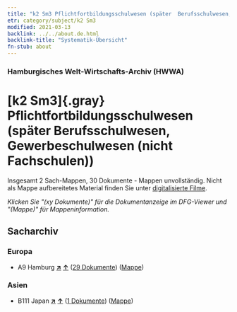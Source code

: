 ```yaml
---
title: "k2 Sm3 Pflichtfortbildungsschulwesen (später  Berufsschulwesen, Gewerbeschulwesen (nicht Fachschulen))"
etr: category/subject/k2 Sm3
modified: 2021-03-13
backlink: ../../about.de.html
backlink-title: "Systematik-Übersicht"
fn-stub: about
---
```


### Hamburgisches Welt-Wirtschafts-Archiv (HWWA)
# [k2 Sm3]{.gray}&#8201; Pflichtfortbildungsschulwesen (später  Berufsschulwesen, Gewerbeschulwesen (nicht Fachschulen))&#160; 




Insgesamt 2 Sach-Mappen, 30 Dokumente - Mappen unvollständig.
Nicht als Mappe aufbereitetes Material finden Sie unter [digitalisierte Filme](/film/h1_sh).

_Klicken Sie "(xy Dokumente)" für die Dokumentanzeige im DFG-Viewer und "(Mappe)" für Mappeninformation._

## Sacharchiv




### Europa

- A9 Hamburg [**&nearr;**](../../../geo/i/140905/about.de.html "Hamburg (alle Mappen)") [**&uarr;**](../../../geo/about.de.html#A9 "Ländersystematik") (<a href="https://pm20.zbw.eu/dfgview/sh/140905,144742" title="über: Hamburg : Pflichtfortbildungsschulwesen (später  Berufsschulwesen, Gewerbeschulwesen (nicht Fachschulen))" target="_blank">29 Dokumente</a>) ([Mappe](../../../../folder/sh/1409xx/140905/1447xx/144742/about.de.html))

### Asien

- B111 Japan [**&nearr;**](../../../geo/i/141272/about.de.html "Japan (alle Mappen)") [**&uarr;**](../../../geo/about.de.html#B111 "Ländersystematik") (<a href="https://pm20.zbw.eu/dfgview/sh/141272,144742" title="über: Japan : Pflichtfortbildungsschulwesen (später  Berufsschulwesen, Gewerbeschulwesen (nicht Fachschulen))" target="_blank">1 Dokumente</a>) ([Mappe](../../../../folder/sh/1412xx/141272/1447xx/144742/about.de.html))


